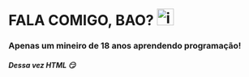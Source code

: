 <h1>FALA COMIGO, BAO? <img alt="image-removebg-preview (10)" height="33" src="https://user-images.githubusercontent.com/80597337/198156394-4e80f5fc-ef0f-4b6b-bf87-715e7af96fe0.png" width="33"/</h1> 
<h3>Apenas um mineiro de 18 anos aprendendo programação! </h>
  <h5>  Dessa vez HTML 😏  </h5>
